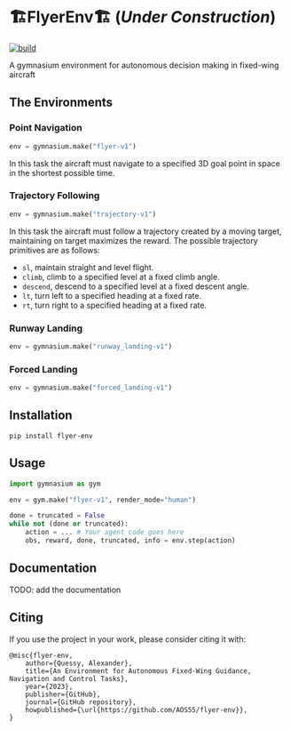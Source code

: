 #  🏗️FlyerEnv🏗️ (*Under Construction*)

[![build](https://github.com/AOS55/FlyerEnv/actions/workflows/build.yml/badge.svg?branch=master)](https://github.com/AOS55/FlyerEnv/actions/workflows/build.yml)

A gymnasium environment for autonomous decision making in fixed-wing aircraft

## The Environments

### Point Navigation

```python
env = gymnasium.make("flyer-v1")
```

In this task the aircraft must navigate to a specified 3D goal point in space in the shortest possible time.




### Trajectory Following

```python
env = gymnasium.make("trajectory-v1")
```

In this task the aircraft must follow a trajectory created by a moving target, maintaining on target maximizes the reward. The possible trajectory primitives are as follows:
- `sl`, maintain straight and level flight.
- `climb`, climb to a specified level at a fixed climb angle.
- `descend`, descend to a specified level at a fixed descent angle.
- `lt`, turn left to a specified heading at a fixed rate.
- `rt`, turn right to a specified heading at a fixed rate.


### Runway Landing

```python
env = gymnasium.make("runway_landing-v1")
```

### Forced Landing

```python
env = gymnasium.make("forced_landing-v1")
```

## Installation

```pip install flyer-env```

## Usage

```python
import gymnasium as gym

env = gym.make("flyer-v1", render_mode="human")

done = truncated = False
while not (done or truncated):
    action = ... # Your agent code goes here
    obs, reward, done, truncated, info = env.step(action)
```

## Documentation

TODO: add the documentation

## Citing

If you use the project in your work, please consider citing it with:

```text
@misc{flyer-env,
    author={Quessy, Alexander},
    title={An Environment for Autonomous Fixed-Wing Guidance, Navigation and Control Tasks},
    year={2023},
    publisher={GitHub},
    journal={GitHub repository},
    howpublished={\url{https://github.com/AOS55/flyer-env}},
}
```